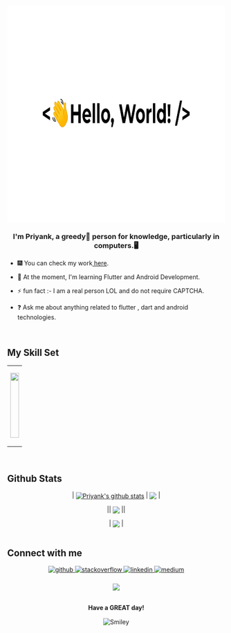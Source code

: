 <div align="center">
<img src="https://raw.githubusercontent.com/umittengiz/cdn/main/uploads/greetings.gif"   align="center" style="width: 100%" height="500"/>
</div>  
  

### <div align="center">I'm Priyank, a greedy🤤 person for knowledge, particularly in computers.🖥️</div>  
  

- 🎆 You can check my work[ here](https://github.com/Priyank-Bhagat?tab=repositories).  
  

- 🌱 At the moment, I'm learning Flutter and Android Development.   
  

- ⚡ fun fact :- I am a real person LOL and do not require CAPTCHA.   
  

- ❓ Ask me about anything related to flutter , dart and android technologies.  
  

<br/>  



## My Skill Set  
<div align="center">
<table><tr><td valign="top" width="100%">


<p align="center">
  <a href="https://guthib.dev">
    <img src="https://skillicons.dev/icons?i=dart,kotlin,flutter,java,c,html,css,gradle,firebase,androidstudio,visualstudio,firebase,figma,git,github,gitlab,linux,bash,powershell"  width="100%" height="150"/>
  </a>
</p>



</td></tr></table>  

<br/>  

</div>

## Github Stats  



<div align="center">
  

| <a href="https://github.com/priyank-bhagat/github-readme-stats"><img align="center" src="https://github-readme-stats-git-masterrstaa-rickstaa.vercel.app/api?username=priyank-bhagat&&show_icons=true&theme=tokyonight" alt="Priyank's github stats" /></a> | <a href="https://github.com/priyank-bhagat/github-readme-stats"><img align="center" src="https://github-readme-stats.vercel.app/api/top-langs/?username=priyank-bhagat&layout=compact&theme=tokyonight&hide_border=true" /></a> |

|| <a href="https://github-readme-streak-stats.herokuapp.com/?user=priyank-bhagat&theme=tokyonight"><img align="center" src="https://github-readme-streak-stats.herokuapp.com/?user=priyank-bhagat&theme=tokyonight" /></a> ||


</div>
<div align="center">
| <a href="https://github-profile-summary-cards.vercel.app/api/cards/profile-details?username=priyank-bhagat&theme=tokyonight"><img align="center" src="https://github-profile-summary-cards.vercel.app/api/cards/profile-details?username=priyank-bhagat&theme=tokyonight" /></a> |




</div>
<br/>  


## Connect with me  
<div align="center">
<a href="https://github.com/priyank-bhagat" target="_blank">
<img src=https://img.shields.io/badge/github-%2324292e.svg?&style=for-the-badge&logo=github&logoColor=white alt=github style="margin-bottom: 5px;" />
</a>
<a href="https://stackoverflow.com/users/willbe" target="_blank">
<img src=https://img.shields.io/badge/stackoverflow-%23F28032.svg?&style=for-the-badge&logo=stackoverflow&logoColor=white alt=stackoverflow style="margin-bottom: 5px;" />
</a>
<a href="https://www.linkedin.com/in/priyank-bhagat-76b239258/" target="_blank">
<img src=https://img.shields.io/badge/linkedin-%231E77B5.svg?&style=for-the-badge&logo=linkedin&logoColor=white alt=linkedin style="margin-bottom: 5px;" />
</a>
<a href="https://medium.com/willbe" target="_blank">
<img src=https://img.shields.io/badge/medium-%23292929.svg?&style=for-the-badge&logo=medium&logoColor=white alt=medium style="margin-bottom: 5px;" />
</a>  
</div>  

<br />


<div align="center">
<img src="https://komarev.com/ghpvc/?username=priyank-bhagat&&style=flat-square" align="center" />
</div>  


<div align="center">
  <br/>
  <p><p/>
<p><b>Have a GREAT day!</b><p/>
<img src="https://user-images.githubusercontent.com/115228605/209328912-1aea90da-06b9-449e-b319-09561eeaca01.gif" alt="Smiley" align="center" style="width: 50%"  />
</div>
